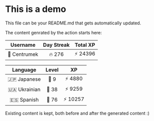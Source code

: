 # This is a demo

This file can be your README.md that gets automatically updated.

The content genrated by the action starts here:

<!--START_SECTION:duolingoStats-->
<!-- Automatically generated with https://github.com/centrumek/duolingo-readme-stats-->

| Username | Day Streak | Total XP |
|:---:|:---:|:---:|
| 👤 Centrumek | 🔥 276 | ⚡ 24396 |

| Language | Level | XP |
|:---:|:---:|:---:|
| 🇯🇵 Japanese | 👑 9 | ⚡ 4880 |
| 🇺🇦 Ukrainian | 👑 38 | ⚡ 9259 |
| 🇪🇸 Spanish | 👑 76 | ⚡ 10257 |

<!--END_SECTION:duolingoStats-->

Existing content is kept, both before and after the generated content :)